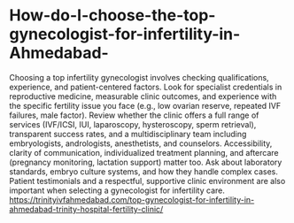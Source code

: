 # How-do-I-choose-the-top-gynecologist-for-infertility-in-Ahmedabad-
Choosing a top infertility gynecologist involves checking qualifications, experience, and patient-centered factors. Look for specialist credentials in reproductive medicine, measurable clinic outcomes, and experience with the specific fertility issue you face (e.g., low ovarian reserve, repeated IVF failures, male factor). Review whether the clinic offers a full range of services (IVF/ICSI, IUI, laparoscopy, hysteroscopy, sperm retrieval), transparent success rates, and a multidisciplinary team including embryologists, andrologists, anesthetists, and counselors. Accessibility, clarity of communication, individualized treatment planning, and aftercare (pregnancy monitoring, lactation support) matter too. Ask about laboratory standards, embryo culture systems, and how they handle complex cases. Patient testimonials and a respectful, supportive clinic environment are also important when selecting a gynecologist for infertility care.
https://trinityivfahmedabad.com/top-gynecologist-for-infertility-in-ahmedabad-trinity-hospital-fertility-clinic/
